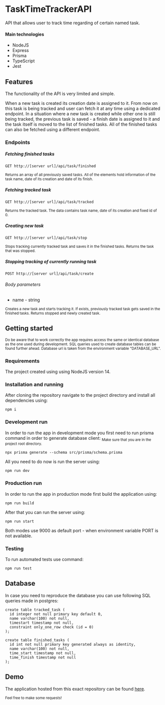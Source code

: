 # TaskTimeTrackerAPI

API that allows user to track time regarding of certain named task.

#### Main technologies

- NodeJS
- Express
- Prisma
- TypeScript
- Jest

## Features

The functionality of the API is very limited and simple.

When a new task is created its creation date is assigned to it. From now on this task is being tracked and user can fetch it at any time using a dedicated endpoint. In a situation where a new task is created while other one is still being tracked, the previous task is saved - a finish date is assigned to it and the task itself is moved to the list of finished tasks. All of the finished tasks can also be fetched using a different endpoint.

### Endpoints

##### Fetching finished tasks

```
GET http://[server url]/api/task/finished
```

<sub>
Returns an array of all previously saved tasks. All of the elements hold information of the task name, date of its creation and date of its finish.
</sub>

##### Fetching tracked task

```
GET http://[server url]/api/task/tracked
```

<sub>
Returns the tracked task. The data contains task name, date of its creation and fixed id of 0. 
</sub>

##### Creating new task

```
GET http://[server url]/api/task/stop
```

<sub>
Stops tracking currently tracked task and saves it in the finished tasks. Returns the task that was stopped.
</sub>

##### Stopping tracking of currently running task

```
POST http://[server url]/api/task/create
```

###### Body parameters

- name - string

<sub>
Creates a new task and starts tracking it. If exists, previously tracked task gets saved in the finished tasks. Returns stopped and newly created task.
</sub>

## Getting started

<sub>Do be aware that to work correctly the app requires access the same or identical database as the one used during development. SQL queries used to create database tables can be found further ahead. Database url is taken from the environment variable "DATABASE_URL".</sub>

### Requirements

The project created using using NodeJS version 14.

### Installation and running

After cloning the repository navigate to the project directory and install all dependencies using:

```
npm i
```

### Development run

In order to run the app in development mode you first need to run prisma command in order to generate database client:
<sub>Make sure that you are in the project root directory.</sub>

```
npx prisma generate --schema src/prisma/schema.prisma
```

All you need to do now is run the server using:

```
npm run dev
```

### Production run

In order to run the app in production mode first build the application using:

```
npm run build
```

After that you can run the server using:

```
npm run start
```

Both modes use 9000 as default port - when environment variable PORT is not available.

### Testing

To run automated tests use command:

```
npm run test
```

## Database

In case you need to reproduce the database you can use following SQL queries made in postgres:

```
create table tracked_task (
  id integer not null primary key default 0,
  name varchar(100) not null,
  timestart timestamp not null,
  constraint only_one_row check (id = 0)
);

create table finished_tasks (
  id int not null primary key generated always as identity,
  name varchar(100) not null,
  time_start timestamp not null,
  time_finish timestamp not null
);
```

## Demo

The application hosted from this exact repository can be found [here](http://task-time-tracker-api.herokuapp.com).

<sub>Feel free to make some requests!</sub>
